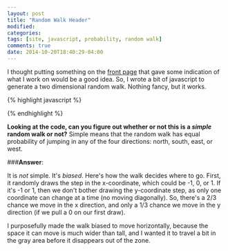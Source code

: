 ```yaml
---
layout: post
title: "Random Walk Header"
modified:
categories: 
tags: [site, javascript, probability, random walk]
comments: true
date: 2014-10-20T18:40:29-04:00
---
```


I thought putting something on the [front page](/) that gave some indication of what I work on would be a good idea. So, I wrote a bit of javascript to generate a two dimensional random walk.  Nothing fancy, but it works.  

{% highlight javascript %}    
<script>
  width = $( window ).width();
  height = 260;
  x_pos = width/2;
  y_pos = height/2;
  step = .005*width;

  var canvas = document.getElementById('walk');
  canvas.setAttribute('width', width);
  canvas.setAttribute('height', height);

  function draw(){
    if (canvas.getContext){
      var ctx = canvas.getContext('2d');
      ctx.lineWidth = 2;
      ctx.strokeStyle = "#666";
      y_step = 0;
      x_step = step*(Math.floor(Math.random() * 3) - 1);
      if (x_step === 0){
        y_step = step*(Math.floor(Math.random()*3)-1);
      }
      ctx.beginPath();
      ctx.moveTo(x_pos, y_pos);
      x_pos = x_pos+x_step;
      y_pos = y_pos+y_step;
      ctx.lineTo(x_pos, y_pos);
      ctx.stroke();
    }
  }
  setInterval(draw, 6);
</script>
{% endhighlight %}

**Looking at the code, can you figure out whether or not this is a *simple* random walk or not?**  Simple means that the random walk has equal probability of jumping in any of the four directions: north, south, east, or west.  

###**Answer**:

It is *not* simple.  It's *biased*.  Here's how the walk decides where to go.  First, it randomly draws the step in the x-coordinate, which could be -1, 0, or 1.  If it's -1 or 1, then we don't bother drawing the y-coordinate step, as only one coordinate can change at a time (no moving diagonally).  So, there's a 2/3 chance we move in the x direction, and only a 1/3 chance we move in the y direction (if we pull a 0 on our first draw).  

I purposefully made the walk biased to move horizontally, because the space it can move is much wider than tall, and I wanted it to travel a bit in the gray area before it disappears out of the zone.
